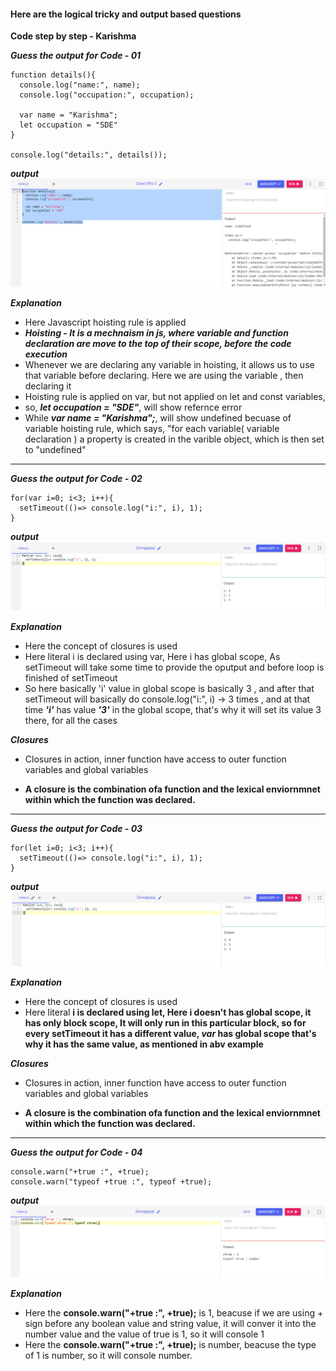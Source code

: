 #### Here are the logical tricky and output based questions

**Code step by step - Karishma**

***Guess the output for Code - 01***
```
function details(){
  console.log("name:", name);
  console.log("occupation:", occupation);
  
  var name = "Karishma";
  let occupation = "SDE"
}

console.log("details:", details());
```
***output***
![Alt text](image-1.png)

***Explanation***
- Here Javascript hoisting rule is applied
- ***Hoisting - It is  a mechnaism in js, where variable and function declaration are move to the top of their scope, before the code execution***
- Whenever we are declaring any variable in hoisting, it allows us to use that variable before declaring. Here we are using the variable , then declaring it 
- Hoisting rule is applied on var, but not applied on let and const variables, 
- so, ***let occupation = "SDE"***, will show refernce error
- While ***var name = "Karishma";***, will show undefined becuase of variable hoisting rule, which says, "for each variable( variable declaration ) a property is created in the varible object, which is then set to "undefined"
 
____________________________________________________________________________________________________

***Guess the output for Code - 02***

```
for(var i=0; i<3; i++){
  setTimeout(()=> console.log("i:", i), 1);
}
```
***output***
![Alt text](image-2.png)

***Explanation***
- Here the concept of closures is used
- Here literal i is declared using var, Here i has global scope, As setTimeout will take some time to provide the oputput and before loop is finished of setTimeout
- So here basically 'i' value in global scope is basically 3 , and after that setTimeout will basically do console.log("i:", i) -> 3 times , and at that time ***'i'***
has value ***'3'*** in the global scope, that's why it will set its value 3 there, for all the cases

***Closures***
- Closures in action, inner function have access to outer function variables and global variables

- **A closure is the combination ofa function and the lexical enviornmnet within which the function was declared.**
____________________________________________________________________________________________________

***Guess the output for Code - 03***

```
for(let i=0; i<3; i++){
  setTimeout(()=> console.log("i:", i), 1);
}
```
***output***
![Alt text](image-3.png)

***Explanation***
- Here the concept of closures is used
- Here literal **i is declared using let, Here i doesn't has global scope, it has only block scope, It will only run in this particular block, so for every setTimeout it has a different value, ***var***  has global scope that's why it has the same value, as mentioned in abv example**

***Closures***
- Closures in action, inner function have access to outer function variables and global variables

- **A closure is the combination ofa function and the lexical enviornmnet within which the function was declared.**
____________________________________________________________________________________________________

***Guess the output for Code - 04***

```
console.warn("+true :", +true);
console.warn("typeof +true :", typeof +true);
```
***output***
![Alt text](image-4.png)

***Explanation***
- Here the **console.warn("+true :", +true);** is 1, beacuse if we are using + sign before any boolean value and string value, it will conver it into the number value and the value of true is 1, so it will console 1
- Here the **console.warn("+true :", +true);** is number, beacuse the type of 1 is number, so it will console number.



